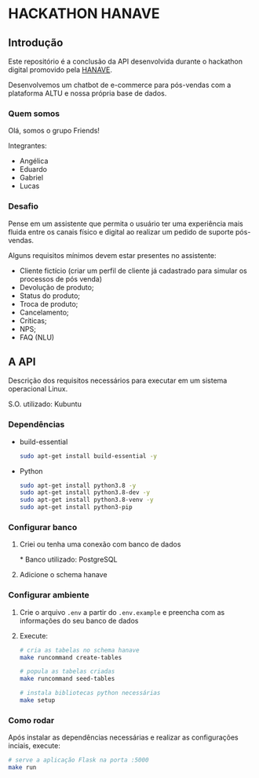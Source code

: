 # HACKATHON HANAVE

## Introdução

Este repositório é a conclusão da API desenvolvida durante o hackathon digital promovido pela [HANAVE](https://hanave.com.br/).

Desenvolvemos um chatbot de e-commerce para pós-vendas com a plataforma ALTU e nossa própria base de dados.

### Quem somos
Olá, somos o grupo Friends!

Integrantes:
* Angélica
* Eduardo
* Gabriel
* Lucas

### Desafio

Pense em um assistente que permita o usuário ter uma experiência mais fluida entre os canais físico e digital ao realizar um pedido de suporte pós-vendas.

Alguns requisitos mínimos devem estar presentes no assistente:
* Cliente fictício (criar um perfil de cliente já cadastrado para simular os processos de pós venda)
* Devolução de produto;
* Status do produto;
* Troca de produto;
* Cancelamento;
* Críticas;
* NPS;
* FAQ (NLU)

## A API
Descrição dos requisitos necessários para executar em um sistema operacional Linux. 

S.O. utilizado: Kubuntu

### Dependências 
* build-essential
    
    ```bash
    sudo apt-get install build-essential -y
    ```
* Python
    ```bash
    sudo apt-get install python3.8 -y
    sudo apt-get install python3.8-dev -y
    sudo apt-get install python3.8-venv -y
    sudo apt-get install python3-pip
    ```

### Configurar banco
1. Criei ou tenha uma conexão com banco de dados

    \* Banco utilizado: PostgreSQL

2. Adicione o schema hanave

### Configurar ambiente
1. Crie o arquivo `.env` a partir do `.env.example` e preencha com as informações do seu banco de dados
2. Execute:
    

    ```bash
    # cria as tabelas no schema hanave
    make runcommand create-tables
    ```

    ```bash
    # popula as tabelas criadas
    make runcommand seed-tables
    ```

    ```bash
    # instala bibliotecas python necessárias
    make setup
    ```

 ### Como rodar
Após instalar as dependências necessárias e realizar as configurações inciais, execute:

```bash
# serve a aplicação Flask na porta :5000
make run
```
